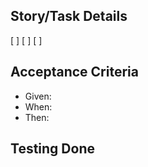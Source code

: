## Story/Task Details
[ ]
[ ]
[ ]

## Acceptance Criteria
* Given:
* When:
* Then:

## Testing Done
